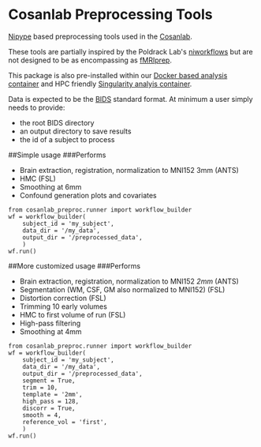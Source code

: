 # Cosanlab Preprocessing Tools

[Nipype](http://nipype.readthedocs.io/en/latest/) based preprocessing tools used in the [Cosanlab](http://cosanlab.com/).  

These tools are partially inspired by the Poldrack Lab's [niworkflows](https://github.com/poldracklab/niworkflows) but are not designed to be as encompassing as   [fMRIprep](http://fmriprep.readthedocs.io/en/stable/).  

This package is also pre-installed within our [Docker based analysis container](https://github.com/cosanlab/cosanToolsDocker) and HPC friendly [Singularity analyis container](https://github.com/cosanlab/cosanToolsSingularity).

Data is expected to be the [BIDS](http://bids.neuroimaging.io/) standard format. At minimum a user simply needs to provide:
- the root BIDS directory
- an output directory to save results
- the id of a subject to process

##Simple usage
###Performs
- Brain extraction, registration, normalization to MNI152 3mm (ANTS)
- HMC (FSL)
- Smoothing at 6mm
- Confound generation plots and covariates
```
from cosanlab_preproc.runner import workflow_builder
wf = workflow_builder(
    subject_id = 'my_subject',
    data_dir = '/my_data',
    output_dir = '/preprocessed_data',
    )
wf.run()
```
##More customized usage
###Performs
- Brain extraction, registration, normalization to MNI152 *2mm* (ANTS)
- Segmentation (WM, CSF, GM also normalized to MNI152) (FSL)
- Distortion correction (FSL)
- Trimming 10 early volumes
- HMC to first volume of run (FSL)
- High-pass filtering
- Smoothing at 4mm

```
from cosanlab_preproc.runner import workflow_builder
wf = workflow_builder(
    subject_id = 'my_subject',
    data_dir = '/my_data',
    output_dir = '/preprocessed_data',
    segment = True,
    trim = 10,
    template = '2mm',
    high_pass = 128,
    discorr = True,
    smooth = 4,
    reference_vol = 'first',
    )
wf.run()
```
